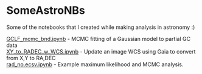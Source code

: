 # SomeAstroNBs

Some of the notebooks that I created while making analysis in astronomy :)

<a href="https://tinyurl.com/GCLF-mcmc-bnd">GCLF_mcmc_bnd.ipynb</a> - MCMC fitting of a Gaussian model to partial GC data<br>
<a href="https://tinyurl.com/XY2RADECwWCS">XY_to_RADEC_w_WCS.ipynb</a> - Update an image WCS using Gaia to convert from X,Y to RA,DEC<br>
<a href="https://tinyurl.com/mle-mcmc-example">rad_no.ecsv.ipynb</a> - Example maximum likelihood and MCMC analysis.<br>
